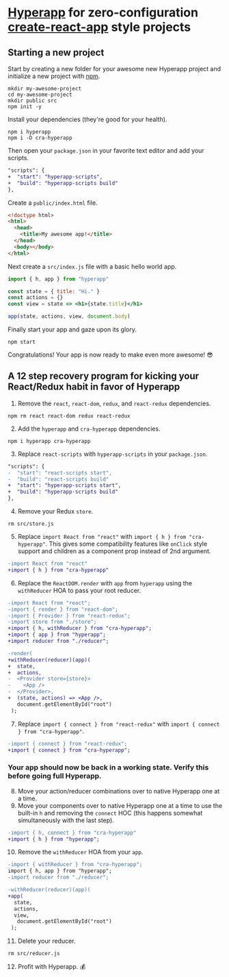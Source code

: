 # [Hyperapp](https://github.com/hyperapp/hyperapp) for zero-configuration [create-react-app](https://github.com/facebook/create-react-app) style projects

## Starting a new project

Start by creating a new folder for your awesome new Hyperapp project and initialize a new project with [npm](https://nodejs.org/en/download).

```console
mkdir my-awesome-project
cd my-awesome-project
mkdir public src
npm init -y
```

Install your dependencies (they're good for your health).

```console
npm i hyperapp
npm i -D cra-hyperapp
```

Then open your `package.json` in your favorite text editor and add your scripts.

```diff
"scripts": {
+  "start": "hyperapp-scripts",
+  "build": "hyperapp-scripts build"
},
```

Create a `public/index.html` file.

```html
<!doctype html>
<html>
  <head>
    <title>My awesome app!</title>
  </head>
  <body></body>
</html>
```

Next create a `src/index.js` file with a basic hello world app.

```jsx
import { h, app } from "hyperapp"

const state = { title: "Hi." }
const actions = {}
const view = state => <h1>{state.title}</h1>

app(state, actions, view, document.body)
```

Finally start your app and gaze upon its glory.

```console
npm start
```

Congratulations! Your app is now ready to make even more awesome! 😎

## A 12 step recovery program for kicking your React/Redux habit in favor of Hyperapp

1. Remove the `react`, `react-dom`, `redux`, and `react-redux` dependencies.

```console
npm rm react react-dom redux react-redux
```

2. Add the `hyperapp` and `cra-hyperapp` dependencies.

```console
npm i hyperapp cra-hyperapp
```

3. Replace `react-scripts` with `hyperapp-scripts` in your `package.json`.

```diff
"scripts": {
-  "start": "react-scripts start",
-  "build": "react-scripts build"
+  "start": "hyperapp-scripts start",
+  "build": "hyperapp-scripts build"
},
```

4. Remove your Redux `store`.

```console
rm src/store.js
```

5. Replace `import React from "react"` with `import { h } from "cra-hyperapp"`. This gives some compatibility features like `onClick` style support and children as a component prop instead of 2nd argument.

```diff
-import React from "react"
+import { h } from "cra-hyperapp"
```

6. Replace the `ReactDOM.render` with `app` from `hyperapp` using the `withReducer` HOA to pass your root reducer.

```diff
-import React from "react";
-import { render } from "react-dom";
-import { Provider } from "react-redux";
-import store from "./store";
+import { h, withReducer } from "cra-hyperapp";
+import { app } from "hyperapp";
+import reducer from "./reducer";

-render(
+withReducer(reducer)(app)(
+  state,
+  actions,
-  <Provider store={store}>
-    <App />
-  </Provider>,
+  (state, actions) => <App />,
   document.getElementById("root")
 );
```

7. Replace `import { connect } from "react-redux"` with `import { connect } from "cra-hyperapp"`.

```diff
-import { connect } from "react-redux";
+import { connect } from "cra-hyperapp";
```

### Your app should now be back in a working state. Verify this before going full Hyperapp.

8. Move your action/reducer combinations over to native Hyperapp one at a time.
9. Move your components over to native Hyperapp one at a time to use the built-in `h` and removing the `connect` HOC (this happens somewhat simultaneously with the last step).

```diff
-import { h, connect } from "cra-hyperapp"
+import { h } from "hyperapp";
```

10. Remove the `withReducer` HOA from your `app`.

```diff
-import { withReducer } from "cra-hyperapp";
import { h, app } from "hyperapp";
-import reducer from "./reducer";

-withReducer(reducer)(app)(
+app(
  state,
  actions,
  view,
   document.getElementById("root")
 );
```

11. Delete your reducer.

```console
rm src/reducer.js
```

12. Profit with Hyperapp. 💰
